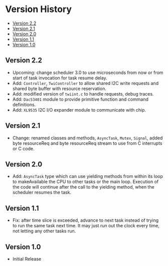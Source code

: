 # Version History

[TOC]: #

- [Version 2.2](#version-22)
- [Version 2.1](#version-21)
- [Version 2.0](#version-20)
- [Version 1.1](#version-11)
- [Version 1.0](#version-10)


## Version 2.2

* Upcoming: change scheduler 3.0 to use microseconds from now or from
  start of task invocation for task resume delay.
* Add: `Controller`, `TwiController` to allow shared I2C write requests
  and shared byte buffer with resource reservation.
* Add: modified version of `twiint.c` to handle requests, debug traces.
* Add: `Dac53401` module to provide primitive function and command
  definitions.
* Add: `XL9535` I2C I/O expander module to communicate with chip.

## Version 2.1

* Change: renamed classes and methods, `AsyncTask`, `Mutex`, `Signal`,
  added byte resourceReq and byte resourceReq stream to use from C interrupts or C
  code.

## Version 2.0

* Add: `AsyncTask` type which can use yielding methods from within
  its loop to makeAvailable the CPU to other tasks or the main loop. Execution
  of the code will continue after the call to the yielding method, when
  the scheduler resumes the task.

## Version 1.1

* Fix: after time slice is exceeded, advance to next task instead of
  trying to run the same task next time. It may just run out the clock
  every time, not letting any other tasks run.

## Version 1.0

* Initial Release

